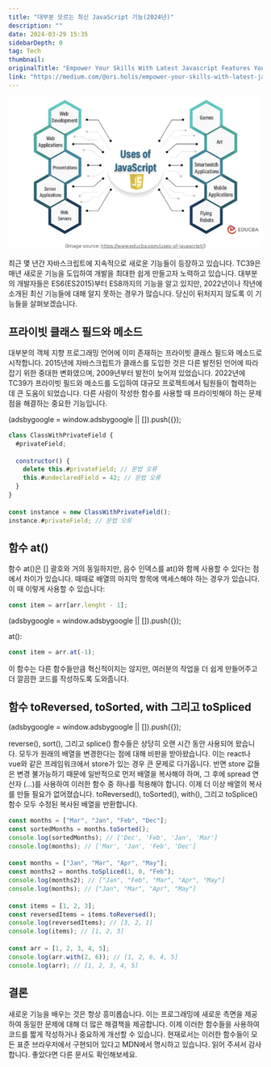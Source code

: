 ```yaml
---
title: "대부분 모르는 최신 JavaScript 기능(2024년)"
description: ""
date: 2024-03-29 15:35
sidebarDepth: 0
tag: Tech
thumbnail:
originalTitle: "Empower Your Skills With Latest Javascript Features You Did Not Know About"
link: "https://medium.com/@ori.holis/empower-your-skills-with-latest-javascript-features-you-did-not-know-about-c7972ed2ce3a"
---
```


<img src="./img/EmpowerYourSkillsWithLatestJavascriptFeaturesYouDidNotKnowAbout_0.png" />

최근 몇 년간 자바스크립트에 지속적으로 새로운 기능들이 등장하고 있습니다. TC39은 매년 새로운 기능을 도입하여 개발을 최대한 쉽게 만들고자 노력하고 있습니다. 대부분의 개발자들은 ES6(ES2015)부터 ES8까지의 기능을 알고 있지만, 2022년이나 작년에 소개된 최신 기능들에 대해 알지 못하는 경우가 많습니다. 당신이 뒤처지지 않도록 이 기능들을 살펴보겠습니다.

## 프라이빗 클래스 필드와 메소드

대부분의 객체 지향 프로그래밍 언어에 이미 존재하는 프라이빗 클래스 필드와 메소드로 시작합니다. 2015년에 자바스크립트가 클래스를 도입한 것은 다른 발전된 언어에 따라잡기 위한 중대한 변화였으며, 2009년부터 발전이 늦어져 있었습니다. 2022년에 TC39가 프라이빗 필드와 메소드를 도입하여 대규모 프로젝트에서 팀원들이 협력하는데 큰 도움이 되었습니다. 다른 사람이 작성한 함수를 사용할 때 프라이빗해야 하는 문제점을 해결하는 중요한 기능입니다.

<!-- ui-log 수평형 -->

<ins class="adsbygoogle"
  style="display:block"
  data-ad-client="ca-pub-4877378276818686"
  data-ad-slot="9743150776"
  data-ad-format="auto"
  data-full-width-responsive="true"></ins>
<component is="script">
(adsbygoogle = window.adsbygoogle || []).push({});
</component>

```js
class ClassWithPrivateField {
  #privateField;

  constructor() {
    delete this.#privateField; // 문법 오류
    this.#undeclaredField = 42; // 문법 오류
  }
}

const instance = new ClassWithPrivateField();
instance.#privateField; // 문법 오류
```

## 함수 at()

함수 at()은 [] 괄호와 거의 동일하지만, 음수 인덱스를 at()와 함께 사용할 수 있다는 점에서 차이가 있습니다. 때때로 배열의 마지막 항목에 액세스해야 하는 경우가 있습니다. 이 때 이렇게 사용할 수 있습니다:

```js
const item = arr[arr.lenght - 1];
```

<!-- ui-log 수평형 -->

<ins class="adsbygoogle"
  style="display:block"
  data-ad-client="ca-pub-4877378276818686"
  data-ad-slot="9743150776"
  data-ad-format="auto"
  data-full-width-responsive="true"></ins>
<component is="script">
(adsbygoogle = window.adsbygoogle || []).push({});
</component>

at():

```js
const item = arr.at(-1);
```

이 함수는 다른 함수들만큼 혁신적이지는 않지만, 여러분의 작업을 더 쉽게 만들어주고 더 깔끔한 코드를 작성하도록 도와줍니다.

## 함수 toReversed, toSorted, with 그리고 toSpliced


<!-- ui-log 수평형 -->
<ins class="adsbygoogle"
  style="display:block"
  data-ad-client="ca-pub-4877378276818686"
  data-ad-slot="9743150776"
  data-ad-format="auto"
  data-full-width-responsive="true"></ins>
<component is="script">
(adsbygoogle = window.adsbygoogle || []).push({});
</component>

reverse(), sort(), 그리고 splice() 함수들은 상당히 오랜 시간 동안 사용되어 왔습니다. 모두가 원래의 배열을 변경한다는 점에 대해 비판을 받아왔습니다. 이는 react나 vue와 같은 프레임워크에서 store가 있는 경우 큰 문제로 다가옵니다. 반면 store 값들은 변경 불가능하기 때문에 일반적으로 먼저 배열을 복사해야 하며, 그 후에 spread 연산자 (…)를 사용하여 이러한 함수 중 하나를 적용해야 합니다. 이제 더 이상 배열의 복사를 만들 필요가 없어졌습니다. toReversed(), toSorted(), with(), 그리고 toSplice() 함수 모두 수정된 복사된 배열을 반환합니다.

```js
const months = ["Mar", "Jan", "Feb", "Dec"];
const sortedMonths = months.toSorted();
console.log(sortedMonths); // ['Dec', 'Feb', 'Jan', 'Mar']
console.log(months); // ['Mar', 'Jan', 'Feb', 'Dec']

const months = ["Jan", "Mar", "Apr", "May"];
const months2 = months.toSpliced(1, 0, "Feb");
console.log(months2); // ["Jan", "Feb", "Mar", "Apr", "May"]
console.log(months); // ["Jan", "Mar", "Apr", "May"]

const items = [1, 2, 3];
const reversedItems = items.toReversed();
console.log(reversedItems); // [3, 2, 1]
console.log(items); // [1, 2, 3]

const arr = [1, 2, 3, 4, 5];
console.log(arr.with(2, 6)); // [1, 2, 6, 4, 5]
console.log(arr); // [1, 2, 3, 4, 5]
```

## 결론

새로운 기능을 배우는 것은 항상 흥미롭습니다. 이는 프로그래밍에 새로운 측면을 제공하여 동일한 문제에 대해 더 많은 해결책을 제공합니다. 이제 이러한 함수들을 사용하여 코드를 짧게 작성하거나 중요하게 개선할 수 있습니다. 현재로서는 이러한 함수들이 모든 표준 브라우저에서 구현되어 있다고 MDN에서 명시하고 있습니다. 읽어 주셔서 감사합니다. 좋았다면 다른 문서도 확인해보세요.
